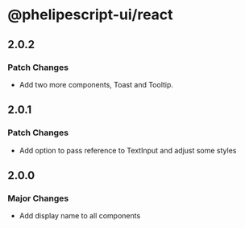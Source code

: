 # @phelipescript-ui/react

## 2.0.2

### Patch Changes

- Add two more components, Toast and Tooltip.

## 2.0.1

### Patch Changes

- Add option to pass reference to TextInput and adjust some styles

## 2.0.0

### Major Changes

- Add display name to all components
